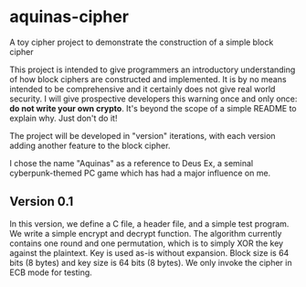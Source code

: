 # aquinas-cipher
A toy cipher project to demonstrate the construction of a simple block cipher

This project is intended to give programmers an introductory understanding of how block ciphers are constructed and implemented. It is by no means intended to be comprehensive and it certainly does not give real world security. I will give prospective developers this warning once and only once: **do not write your own crypto**. It's beyond the scope of a simple README to explain why. Just don't do it! 

The project will be developed in "version" iterations, with each version adding another feature to the block cipher.

I chose the name "Aquinas" as a reference to Deus Ex, a seminal cyberpunk-themed PC game which has had a major influence on me. 

## Version 0.1
In this version, we define a C file, a header file, and a simple test program. We write a simple encrypt and decrypt function. The algorithm currently contains one round and one permutation, which is to simply XOR the key against the plaintext. Key is used as-is without expansion. Block size is 64 bits (8 bytes) and key size is 64 bits (8 bytes). We only invoke the cipher in ECB mode for testing.
